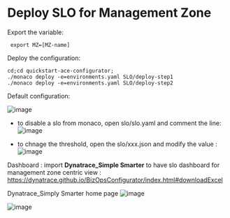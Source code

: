 # Deploy SLO for Management Zone

Export the variable:

	 export MZ=[MZ-name]

Deploy the configuration:

	cd;cd quickstart-ace-configurator;
	./monaco deploy -e=environments.yaml SLO/deploy-step1
	./monaco deploy -e=environments.yaml SLO/deploy-step2

Default configuration:

![image](https://user-images.githubusercontent.com/40337213/176833940-9d27f92e-eb72-49c6-87ed-72b84eca55bb.png)

- to disable a slo from monaco, open slo/slo.yaml and comment the line: 
![image](https://user-images.githubusercontent.com/40337213/176834195-e5676e9c-25bc-41e8-b094-87c9c053c1f1.png)

- to chnage the threshold, open the slo/xxx.json and modify the value : 
![image](https://user-images.githubusercontent.com/40337213/176834354-fb68c020-7b7c-4a83-b518-92736ddaac9a.png)


Dashboard :
 import **Dynatrace_Simple Smarter** to have slo dashboard for management zone centric view :
 	https://dynatrace.github.io/BizOpsConfigurator/index.html#downloadExcel

Dynatrace_Simply Smarter home page
![image](https://user-images.githubusercontent.com/40337213/176837340-187a05bb-ef54-401a-92d2-77f15eadc503.png)


![image](https://user-images.githubusercontent.com/40337213/176836841-76a461e0-3d9f-4bd3-adaf-840ad679e44b.png)
	

